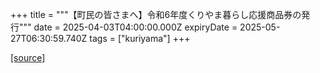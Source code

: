 +++
title = """【町民の皆さまへ】令和6年度くりやま暮らし応援商品券の発行"""
date = 2025-04-03T04:00:00.000Z
expiryDate = 2025-05-27T06:30:59.740Z
tags = ["kuriyama"]
+++


[[source]](https://www.town.kuriyama.hokkaido.jp/soshiki/53/22496.html)
